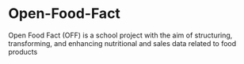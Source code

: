 # Open-Food-Fact
Open Food Fact (OFF) is a school project with the aim of structuring, transforming, and enhancing nutritional and sales data related to food products 
